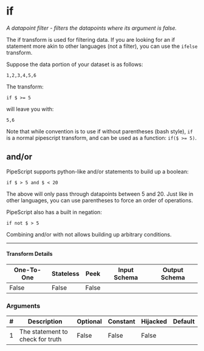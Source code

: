 # if
*A datapoint filter - filters the datapoints where its argument is false.*

The if transform is used for filtering data. If you are looking for an if statement more akin to other languages (not a filter), you can use the `ifelse` transform.

Suppose the data portion of your dataset is as follows:
```
1,2,3,4,5,6
```
The transform:
```
if $ >= 5
```
will leave you with:
```
5,6
```

Note that while convention is to use if without parentheses (bash style), `if` is a normal pipescript transform, and can be used as a function: `if($ >= 5)`.

## and/or

PipeScript supports python-like and/or statements to build up a boolean:

```
if $ > 5 and $ < 20
```

The above will only pass through datapoints between 5 and 20. Just like in other languages, you can use parentheses to force an order of operations.

PipeScript also has a built in negation:

```
if not $ > 5
```

Combining and/or with not allows building up arbitrary conditions.


---

#### Transform Details
<table class='pipescriptargs'><thead><tr><th>One-To-One</th><th>Stateless</th><th>Peek</th><th>Input Schema</th><th>Output Schema</th></tr></thead><tr><td>False</td><td>False</td><td>False</td><td></td><td></td></tr></table>

### Arguments
<table class='pipescriptargs'><thead><tr><th>#</th><th>Description</th><th>Optional</th><th>Constant</th><th>Hijacked</th><th>Default</th></tr></thead><tr><td>1</td><td>The statement to check for truth</td><td>False</td><td>False</td><td>False</td><td></td></tr></table>
